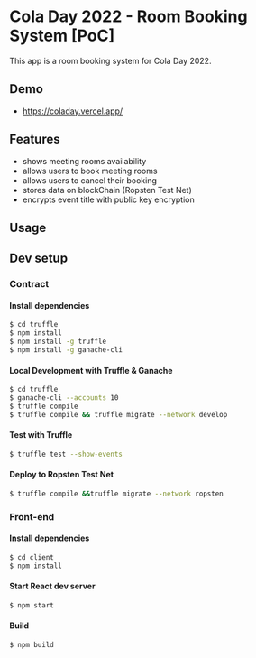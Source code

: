 # Cola Day 2022 - Room Booking System [PoC]

This app is a room booking system for Cola Day 2022.

## Demo
- https://coladay.vercel.app/

## Features
- shows meeting rooms availability
- allows users to book meeting rooms
- allows users to cancel their booking
- stores data on blockChain (Ropsten Test Net)
- encrypts event title with public key encryption

## Usage


## Dev setup

### Contract

#### Install dependencies
```sh
$ cd truffle
$ npm install
$ npm install -g truffle
$ npm install -g ganache-cli
```

#### Local Development with Truffle & Ganache
```sh
$ cd truffle
$ ganache-cli --accounts 10
$ truffle compile
$ truffle compile && truffle migrate --network develop
```

#### Test with Truffle
```sh
$ truffle test --show-events
```

#### Deploy to Ropsten Test Net
```sh
$ truffle compile &&truffle migrate --network ropsten
```

### Front-end

#### Install dependencies
```sh
$ cd client
$ npm install
```

#### Start React dev server
```sh
$ npm start
```

#### Build
```sh
$ npm build
```
